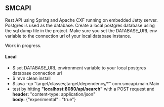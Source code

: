 ## SMCAPI
Rest API using Spring and Apache CXF running on embedded Jetty server.
Postgres is used as the database. Create a local postgres database using the sql dump file in the project.
Make sure you set the DATABASE_URL env variable to the connection url of your local database instance.

Work in progress.

#### Local
* $ set DATABASE_URL environment variable to your local postgres database connection url
* $ mvn clean install
* $ java -cp "target/classes;target/dependency/*" com.smcapi.main.Main
* test by hitting <b>"localhost:8080/api/search"</b> with a POST request and<br />
  <b>header:</b> "content-type: application/json"<br />
  <b>body:</b> {"experimental" : "true"}